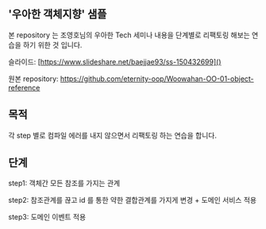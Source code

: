 ## '우아한 객체지향' 샘플

본 repository 는 조영호님의 우아한 Tech 세미나 내용을 단계별로 리팩토링 해보는 연습을 하기 위한 것 입니다.

슬라이드: [https://www.slideshare.net/baejjae93/ss-150432699]()

원본 repository: https://github.com/eternity-oop/Woowahan-OO-01-object-reference

## 목적
각 step 별로 컴파일 에러를 내지 않으면서 리팩토링 하는 연습을 합니다.

## 단계
step1: 객체간 모든 참조를 가지는 관계

step2: 참조관계를 끊고 id 를 통한 약한 결합관계를 가지게 변경 + 도메인 서비스 적용

step3: 도메인 이벤트 적용
